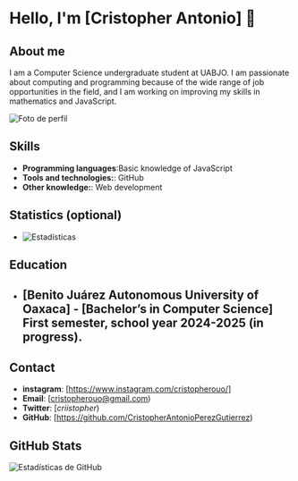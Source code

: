 # Hello, I'm [Cristopher Antonio] 👋

## About me
I am a Computer Science undergraduate student at UABJO. I am passionate about computing and programming because of the wide range of job opportunities in the field, and I am working on improving my skills in mathematics and JavaScript. 

![Foto de perfil](https://live.staticflickr.com/3089/2426587491_a333fe9498_n.jpg) 

## Skills

- **Programming languages**:Basic knowledge of JavaScript
- **Tools and technologies:**: GitHub
- **Other knowledge:**: Web development

## Statistics (optional)
- ![Estadísticas](https://github-readme-stats.vercel.app/api?username=CristopherAntonioPerezGutierrez&show_icons=true&hide_title=true)



## Education

- **[Benito Juárez Autonomous University of Oaxaca]** - [Bachelor’s in Computer Science]
First semester, school year 2024-2025 (in progress).
  -  

## Contact

- **instagram**: [https://www.instagram.com/cristopherouo/]
- **Email**: [cristopherouo@gmail.com)
- **Twitter**: [_criistopher_)
- **GitHub**: [https://github.com/CristopherAntonioPerezGutierrez)

## GitHub Stats

![Estadísticas de GitHub](https://github-readme-stats.vercel.app/api?username=tu_usuario&show_icons=true&hide_title=true&hide=prs&count_private=true&theme=radical)

